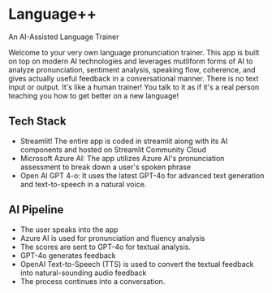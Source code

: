 # Language++

An AI-Assisted Language Trainer

Welcome to your very own language pronunciation trainer. This app is built on top on modern AI technologies and leverages mutliform forms of AI to analyze pronunciation, sentiment analysis, speaking flow, coherence, and gives actually useful feedback in a conversational manner. There is no text input or output. It's like a human trainer! You talk to it as if it's a real person teaching you how to get better on a new language!

## Tech Stack

- Streamlit! The entire app is coded in streamlit along with its AI components and hosted on Streamlit Community Cloud
- Microsoft Azure AI: The app utilizes Azure AI's pronunciation assessment to break down a user's spoken phrase
- Open AI GPT 4-o: It uses the latest GPT-4o for advanced text generation and text-to-speech in a natural voice.

## AI Pipeline

- The user speaks into the app
- Azure AI is used for pronunciation and fluency analysis
- The scores are sent to GPT-4o for textual analysis.
- GPT-4o generates feedback
- OpenAI Text-to-Speech (TTS) is used to convert the textual feedback into natural-sounding audio feedback
- The process continues into a conversation.
